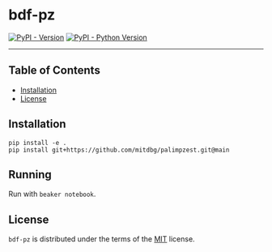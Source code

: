 # bdf-pz

[![PyPI - Version](https://img.shields.io/pypi/v/bdf-pz.svg)](https://pypi.org/project/bdf-pz)
[![PyPI - Python Version](https://img.shields.io/pypi/pyversions/bdf-pz.svg)](https://pypi.org/project/bdf-pz)

-----

## Table of Contents

- [Installation](#installation)
- [License](#license)

## Installation

```console
pip install -e .
pip install git+https://github.com/mitdbg/palimpzest.git@main
```

## Running
Run with `beaker notebook`.

## License

`bdf-pz` is distributed under the terms of the [MIT](https://spdx.org/licenses/MIT.html) license.
